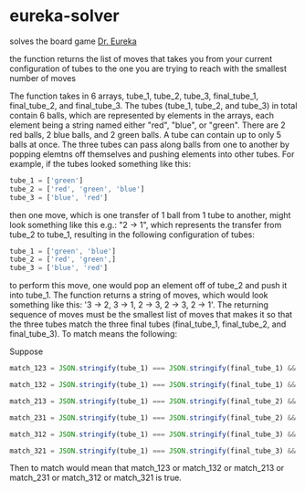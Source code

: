 # eureka-solver
solves the board game [Dr. Eureka](https://boardgamegeek.com/boardgame/181345/dr-eureka)

the function returns the list of moves that takes you from your current configuration of tubes to the one you are trying to reach with the smallest number of moves

The function takes in 6 arrays, tube_1, tube_2, tube_3, final_tube_1, final_tube_2, and final_tube_3. The tubes (tube_1, tube_2, and tube_3) in total contain 6 balls, which are represented by elements in the arrays, each element being a string named either "red", "blue", or "green". There are 2 red balls, 2 blue balls, and 2 green balls. A tube can contain up to only 5 balls at once. The three tubes can pass along balls from one to another by popping elemtns off themselves and pushing elements into other tubes. For example, if the tubes looked something like this:
```JavaScript
tube_1 = ['green']
tube_2 = ['red', 'green', 'blue']
tube_3 = ['blue', 'red']
```

then one move, which is one transfer of 1 ball from 1 tube to another, might look something like this e.g.: "2 -> 1", which represents the transfer from tube_2 to tube_1, resulting in the following configuration of tubes:

```JavaScript
tube_1 = ['green', 'blue']
tube_2 = ['red', 'green',]
tube_3 = ['blue', 'red']
```

to perform this move, one would pop an element off of tube_2 and push it into tube_1. The function returns a string of moves, which would look something like this: '3 -> 2, 3 -> 1, 2 -> 3, 2 -> 3, 2 -> 1'. The returning sequence of moves must be the smallest list of moves that makes it so that the three tubes match the three final tubes (final_tube_1, final_tube_2, and final_tube_3). To match means the following:

Suppose

```JavaScript
match_123 = JSON.stringify(tube_1) === JSON.stringify(final_tube_1) && JSON.stringify(tube_2) === JSON.stringify(final_tube_2) && JSON.stringify(tube_3) === JSON.stringify(final_tube_3)

match_132 = JSON.stringify(tube_1) === JSON.stringify(final_tube_1) && JSON.stringify(tube_2) === JSON.stringify(final_tube_3) && JSON.stringify(tube_3) === JSON.stringify(final_tube_2)

match_213 = JSON.stringify(tube_1) === JSON.stringify(final_tube_2) && JSON.stringify(tube_2) === JSON.stringify(final_tube_1) && JSON.stringify(tube_3) === JSON.stringify(final_tube_3)

match_231 = JSON.stringify(tube_1) === JSON.stringify(final_tube_2) && JSON.stringify(tube_2) === JSON.stringify(final_tube_3) && JSON.stringify(tube_3) === JSON.stringify(final_tube_1)

match_312 = JSON.stringify(tube_1) === JSON.stringify(final_tube_3) && JSON.stringify(tube_2) === JSON.stringify(final_tube_1) && JSON.stringify(tube_3) === JSON.stringify(final_tube_2)

match_321 = JSON.stringify(tube_1) === JSON.stringify(final_tube_3) && JSON.stringify(tube_2) === JSON.stringify(final_tube_2) && JSON.stringify(tube_3) === JSON.stringify(final_tube_1)
```

Then to match would mean that match_123 or match_132 or match_213 or match_231 or match_312 or match_321 is true.  
